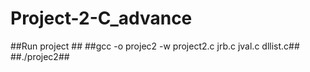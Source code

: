 # Project-2-C_advance
##Run project ##
##gcc -o projec2 -w project2.c jrb.c jval.c dllist.c##
##./projec2##
